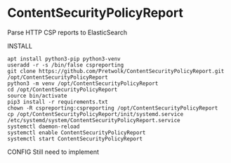 # ContentSecurityPolicyReport
Parse HTTP CSP reports to ElasticSearch

INSTALL
```
apt install python3-pip python3-venv
useradd -r -s /bin/false cspreporting
git clone https://github.com/Pretwolk/ContentSecurityPolicyReport.git /opt/ContentSecurityPolicyReport 
python3 -m venv /opt/ContentSecurityPolicyReport
cd /opt/ContentSecurityPolicyReport
source bin/activate
pip3 install -r requirements.txt
chown -R cspreporting:cspreporting /opt/ContentSecurityPolicyReport
cp /opt/ContentSecurityPolicyReport/init/systemd.service /etc/systemd/system/ContentSecurityPolicyReport.service
systemctl daemon-reload
systemctl enable ContentSecurityPolicyReport
systemctl start ContentSecurityPolicyReport
```

CONFIG
Still need to implement
